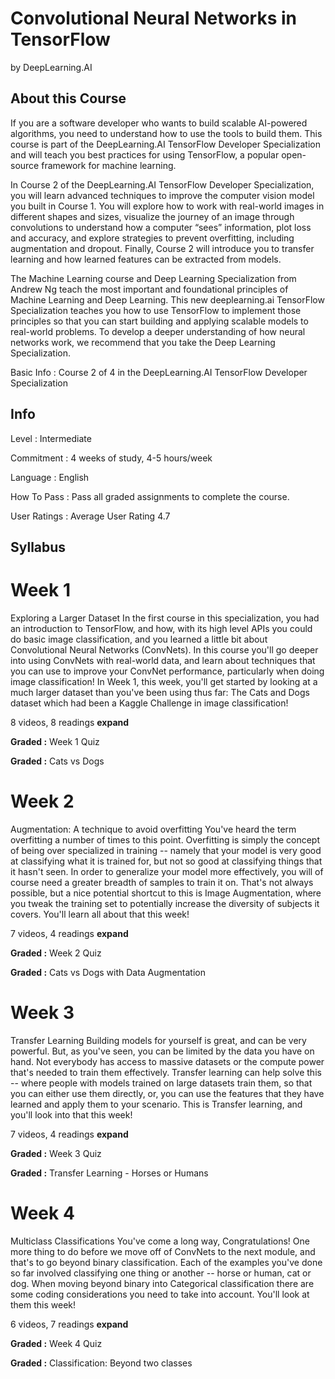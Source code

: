 # Convolutional Neural Networks in TensorFlow
by DeepLearning.AI

## About this Course
If you are a software developer who wants to build scalable AI-powered algorithms, you need to understand how to use the tools to build them. This course is part of the DeepLearning.AI TensorFlow Developer Specialization and will teach you best practices for using TensorFlow, a popular open-source framework for machine learning.

In Course 2 of the DeepLearning.AI TensorFlow Developer Specialization, you will learn advanced techniques to improve the computer vision model you built in Course 1. You will explore how to work with real-world images in different shapes and sizes, visualize the journey of an image through convolutions to understand how a computer “sees” information, plot loss and accuracy, and explore strategies to prevent overfitting, including augmentation and dropout. Finally, Course 2 will introduce you to transfer learning and how learned features can be extracted from models. 

The Machine Learning course and Deep Learning Specialization from Andrew Ng teach the most important and foundational principles of Machine Learning and Deep Learning. This new deeplearning.ai TensorFlow Specialization teaches you how to use TensorFlow to implement those principles so that you can start building and applying scalable models to real-world problems. To develop a deeper understanding of how neural networks work, we recommend that you take the Deep Learning Specialization.

Basic Info	: Course 2 of 4 in the DeepLearning.AI TensorFlow Developer Specialization

## Info

Level :	Intermediate

Commitment	:  4 weeks of study, 4-5 hours/week

Language : English

How To Pass	: Pass all graded assignments to complete the course.

User Ratings	:  Average User Rating 4.7

## Syllabus

# Week 1
Exploring a Larger Dataset
In the first course in this specialization, you had an introduction to TensorFlow, and how, with its high level APIs you could do basic image classification, and you learned a little bit about Convolutional Neural Networks (ConvNets). In this course you'll go deeper into using ConvNets with real-world data, and learn about techniques that you can use to improve your ConvNet performance, particularly when doing image classification! In Week 1, this week, you'll get started by looking at a much larger dataset than you've been using thus far: The Cats and Dogs dataset which had been a Kaggle Challenge in image classification!

8 videos, 8 readings **expand**

**Graded :** Week 1 Quiz

**Graded :** Cats vs Dogs

# Week 2
Augmentation: A technique to avoid overfitting
You've heard the term overfitting a number of times to this point. Overfitting is simply the concept of being over specialized in training -- namely that your model is very good at classifying what it is trained for, but not so good at classifying things that it hasn't seen. In order to generalize your model more effectively, you will of course need a greater breadth of samples to train it on. That's not always possible, but a nice potential shortcut to this is Image Augmentation, where you tweak the training set to potentially increase the diversity of subjects it covers. You'll learn all about that this week!

7 videos, 4 readings **expand**

**Graded :** Week 2 Quiz

**Graded :** Cats vs Dogs with Data Augmentation

# Week 3
Transfer Learning
Building models for yourself is great, and can be very powerful. But, as you've seen, you can be limited by the data you have on hand. Not everybody has access to massive datasets or the compute power that's needed to train them effectively. Transfer learning can help solve this -- where people with models trained on large datasets train them, so that you can either use them directly, or, you can use the features that they have learned and apply them to your scenario. This is Transfer learning, and you'll look into that this week!

7 videos, 4 readings **expand**

**Graded :** Week 3 Quiz

**Graded :** Transfer Learning - Horses or Humans

# Week 4
Multiclass Classifications
You've come a long way, Congratulations! One more thing to do before we move off of ConvNets to the next module, and that's to go beyond binary classification. Each of the examples you've done so far involved classifying one thing or another -- horse or human, cat or dog. When moving beyond binary into Categorical classification there are some coding considerations you need to take into account. You'll look at them this week!

6 videos, 7 readings **expand**

**Graded :** Week 4 Quiz

**Graded :** Classification: Beyond two classes
